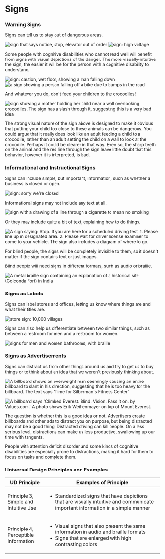 # Signs

### Warning Signs

Signs can tell us to stay out of dangerous areas.

![sign that says notice, stop, elevator out of order](https://dequeuniversity.com/assets/images/accessibility_fundamentals/sign-Elevator-Out-of-Order-Sign-S-4860.gif) ![sign: high voltage](https://dequeuniversity.com/assets/images/accessibility_fundamentals/signhigh_voltage.png)

Some people with cognitive disabilities who cannot read well will benefit from signs with visual depictions of the danger. The more visually-intuitive the sign, the easier it will be for the person with a cognitive disability to understand.

![sign: caution, wet floor, showing a man falling down](https://dequeuniversity.com/assets/images/accessibility_fundamentals/sign-caution-wet-floor-scrubbing-sign.jpg) ![a sign showing a person falling off a bike due to bumps in the road](https://dequeuniversity.com/assets/images/accessibility_fundamentals/sign-death2-400.jpg)

And whatever you do, don't feed your children to the crocodiles!

![sign showing a mother holding her child near a wall overlooking crocodiles. The sign has a slash through it, suggesting this is a very bad idea](https://dequeuniversity.com/assets/images/accessibility_fundamentals/sign-death.jpg)

The strong visual nature of the sign above is designed to make it obvious that putting your child too close to these animals can be dangerous. You could argue that it really does look like an adult feeding a child to a crocodile, rather than an adult setting the child on a wall to look at the crocodile. Perhaps it could be clearer in that way. Even so, the sharp teeth on the animal and the red line through the sign leave little doubt that this behavior, however it is interpreted, is bad.

### Informational and Instructional Signs

Signs can include simple, but important, information, such as whether a business is closed or open.

![sign: sorry we're closed](https://dequeuniversity.com/assets/images/accessibility_fundamentals/sign-Sorry-were-closed-sign.jpg)

Informational signs may not include any text at all.

![sign with a drawing of a line through a cigarette to mean no smoking](https://dequeuniversity.com/assets/images/accessibility_fundamentals/sign-No_smoking_sign.jpg)

Or they may include quite a bit of text, explaining how to do things.&#x20;

![A sign saying: Stop. If you are here for a scheduled driving test: 1. Please line up in designated area. 2. Please wait for driver license examiner to come to your vehicle. The sign also includes a diagram of where to go.](https://dequeuniversity.com/assets/images/accessibility_fundamentals/sign-instructions.jpg)

For blind people, the signs will be completely invisible to them, so it doesn't matter if the sign contains text or just images.&#x20;

Blind people will need signs in different formats, such as audio or braille.

![A metal braille sign containing an explanation of a historical site (Golconda Fort) in India](https://dequeuniversity.com/assets/images/accessibility_fundamentals/sign-braille-india.jpg)

### Signs as Labels

Signs can label stores and offices, letting us know where things are and what their titles are.&#x20;

![store sign: 10,000 villages](https://dequeuniversity.com/assets/images/accessibility_fundamentals/sign-10000-villages.jpg)

Signs can also help us differentiate between two similar things, such as between a restroom for men and a restroom for women.&#x20;

![signs for men and women bathrooms, with braille](https://dequeuniversity.com/assets/images/accessibility_fundamentals/bathroom-braille.jpg)

### Signs as Advertisements

Signs can distract us from other things around us and try to get us to buy things or to think about an idea that we weren't previously thinking about.

![A billboard shows an overweight man seemingly causing an entire billboard to slant in his direction, suggesting that he is too heavy for the billboard. The text says 'Time for Silberman's Fitness Center'](https://dequeuniversity.com/assets/images/accessibility_fundamentals/billboard-fat.jpg)

![A billboard says 'Climbed Everest. Blind. Vision. Pass it on. by Values.com.' A photo shows Erik Weihenmayer on top of Mount Everest.](https://dequeuniversity.com/assets/images/accessibility_fundamentals/billlboard-weienmeyer.jpg)

The question is whether this is a good idea or not. Advertisers create billboards and other ads to distract you on purpose, but being distracted may not be a good thing. Distracted driving can kill people. On a less serious level, distractions can make us less productive, swallowing up our time with tangents.&#x20;

People with attention deficit disorder and some kinds of cognitive disabilities are especially prone to distractions, making it hard for them to focus on tasks and complete them.

### Universal Design Principles and Examples

| UD Principle                                     | Examples of Principle                                                                                                                                           |
| ------------------------------------------------ | --------------------------------------------------------------------------------------------------------------------------------------------------------------- |
| <p>Principle 3, <br>Simple and Intuitive Use</p> | <ul><li>Standardized signs that have depictions that are visually intuitive and communicate important information in a simple manner</li></ul>                  |
| <p>Principle 4, <br>Perceptible Information</p>  | <ul><li>Visual signs that also present the same information in audio and braille formats</li><li>Signs that are enlarged with high contrasting colors</li></ul> |
